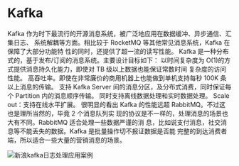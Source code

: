 # Kafka

Kafka 作为时下最流行的开源消息系统，被广泛地应用在数据缓冲、异步通信、汇集日志、
系统解耦等方面。相比较于 RocketMQ 等其他常见消息系统，Kafka 在保障了大部分功能特
性的同时，还提供了超一流的读写性能。
Kafka 是一种分布式的，基于发布/订阅的消息系统。主要设计目标如下：
以时间复杂度为 O(1)的方式提供消息持久化能力，即使对 TB 级以上数据也能保证常数时间
复杂度的访问性能。
高吞吐率。即使在非常廉价的商用机器上也能做到单机支持每秒 100K 条以上消息的传输。
支持 Kafka Server 间的消息分区，及分布式消费，同时保证每个 Partition 内的消息顺序传输。
同时支持离线数据处理和实时数据处理。
Scale out：支持在线水平扩展。
很明显的看出 Kafka 的性能远超 RabbitMQ。不过这也是理所当然的，毕竟 2 个消息队列实
现的协议是不一样的，处理消息的场景也大有不同。RabbitMQ 适合处理一些数据严谨的消
息，比如说支付消息，社交消息等不能丢失的数据。Kafka 是批量操作切不报证数据是否能
完整的到达消费者端，所以适合一些大量的营销消息的场景。

![新浪kafka日志处理应用案例](../public/images/Kafka-ELK%20stack.png)
